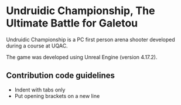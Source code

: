 # Undruidic Championship, The Ultimate Battle for Galetou

Undruidic Championship is a PC first person arena shooter developed 
during a course at UQAC.

The game was developed using Unreal Engine (version 4.17.2).

## Contribution code guidelines

- Indent with tabs only
- Put opening brackets on a new line

